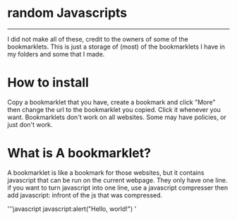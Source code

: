 # random Javascripts

----------------------

I did not make all of these, credit to the owners of some of the bookmarklets. This is just a storage of (most) of the bookmarklets I have in my folders and some that I made.

# How to install
Copy a bookmarklet that you have, create a bookmark and click "More" then
change the url to the bookmarklet you copied. Click it whenever you want.
Bookmarklets don't work on all websites. Some may have policies, or just don't work.

# What is A bookmarklet?

A bookmarklet is like a bookmark for those websites, but it contains javascript that can be run on the current webpage. They only have one line. if you want to turn javascript into one line, use a javascript compresser then add javascript: infront of the js that was compressed.

'''javascript
javascript:alert("Hello, world!")
'
